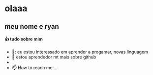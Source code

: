 # olaaa
## meu nome e ryan 
#### :+1: tudo sobre mim 
- 📧: eu estou interessado em aprender a progamar, novas linguagem 
- 💞️ estou aprendedor mt mais sobre github 
- 
- 📫 How to reach me ...

<!---
ryanfeli424/ryanfeli424 is a ✨ special ✨ repository because its `README.md` (this file) appears on your GitHub profile.
You can click the Preview link to take a look at your changes.
--->
